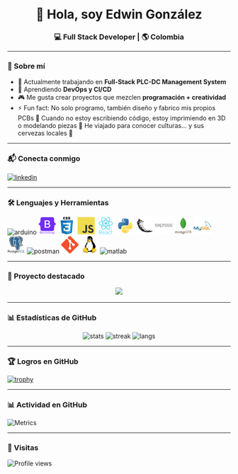 <!-- Banner -->
<h1 align="center">👋 Hola, soy Edwin González</h1>
<h3 align="center">💻 Full Stack Developer | 🌎 Colombia</h3>

---

### 🚀 Sobre mí
- 🔭 Actualmente trabajando en **Full-Stack PLC-DC Management System**  
- 🌱 Aprendiendo **DevOps y CI/CD**  
- 🎮 Me gusta crear proyectos que mezclen **programación + creatividad**  
- ⚡ Fun fact: No solo programo, también diseño y fabrico mis propios PCBs 🔌
                Cuando no estoy escribiendo código, estoy imprimiendo en 3D o modelando piezas 🚀
                He viajado para conocer culturas... y sus cervezas locales 🍺

---

### 📬 Conecta conmigo
<p align="left">
<a href="https://linkedin.com/in/edwin-gonzalez-c" target="blank">
  <img align="center" src="https://raw.githubusercontent.com/rahuldkjain/github-profile-readme-generator/master/src/images/icons/Social/linked-in-alt.svg" alt="linkedin" height="30" width="40" />
</a>
</p>

---

### 🛠️ Lenguajes y Herramientas
<p align="left">
  <img src="https://cdn.worldvectorlogo.com/logos/arduino-1.svg" alt="arduino" width="40" height="40"/>
  <img src="https://raw.githubusercontent.com/devicons/devicon/master/icons/bootstrap/bootstrap-plain-wordmark.svg" alt="bootstrap" width="40" height="40"/>  
  <img src="https://raw.githubusercontent.com/devicons/devicon/master/icons/css3/css3-original-wordmark.svg" alt="css3" width="40" height="40"/>  
  <img src="https://raw.githubusercontent.com/devicons/devicon/master/icons/javascript/javascript-original.svg" alt="javascript" width="40" height="40"/>  
  <img src="https://raw.githubusercontent.com/devicons/devicon/master/icons/react/react-original-wordmark.svg" alt="react" width="40" height="40"/>  
  <img src="https://raw.githubusercontent.com/devicons/devicon/master/icons/python/python-original.svg" alt="python" width="40" height="40"/>  
  <img src="https://raw.githubusercontent.com/devicons/devicon/master/icons/flask/flask-original.svg" alt="flask" width="40" height="40"/>  
  <img src="https://raw.githubusercontent.com/devicons/devicon/master/icons/express/express-original-wordmark.svg" alt="express" width="40" height="40"/>  
  <img src="https://raw.githubusercontent.com/devicons/devicon/master/icons/mongodb/mongodb-original-wordmark.svg" alt="mongodb" width="40" height="40"/>  
  <img src="https://raw.githubusercontent.com/devicons/devicon/master/icons/mysql/mysql-original-wordmark.svg" alt="mysql" width="40" height="40"/>  
  <img src="https://raw.githubusercontent.com/devicons/devicon/master/icons/postgresql/postgresql-original-wordmark.svg" alt="postgresql" width="40" height="40"/>  
  <img src="https://www.vectorlogo.zone/logos/getpostman/getpostman-icon.svg" alt="postman" width="40" height="40"/>  
  <img src="https://raw.githubusercontent.com/devicons/devicon/master/icons/git/git-original.svg" alt="git" width="40" height="40"/>  
  <img src="https://raw.githubusercontent.com/devicons/devicon/master/icons/linux/linux-original.svg" alt="linux" width="40" height="40"/>  
  <img src="https://upload.wikimedia.org/wikipedia/commons/2/21/Matlab_Logo.png" alt="matlab" width="40" height="40"/>  
</p>

---

### 🌟 Proyecto destacado
<p align="center">
  <a href="https://github.com/edslogia/Bootstrap_vs_Zombies">
    <img src="https://github-readme-stats.vercel.app/api/pin/?username=edslogia&repo=Bootstrap_vs_Zombies&theme=radical&v=2" width="800"/>
  </a>
</p>

---

### 📊 Estadísticas de GitHub
<p align="center">
  <img src="https://github-readme-stats.vercel.app/api?username=edslogia&show_icons=true&theme=radical" alt="stats"/>
  <img src="https://github-readme-streak-stats.herokuapp.com/?user=edslogia&theme=radical" alt="streak"/>
  <img src="https://github-readme-stats.vercel.app/api/top-langs/?username=edslogia&layout=compact&theme=radical" alt="langs"/>
</p>

---

### 🏆 Logros en GitHub
[![trophy](https://github-profile-trophy.vercel.app/?username=edslogia&theme=darkhub)](https://github.com/ryo-ma/github-profile-trophy)

---

### 📊 Actividad en GitHub
![Metrics](https://github.com/edslogia/edslogia/blob/main/github-metrics.svg)


---

### 👀 Visitas
![Profile views](https://komarev.com/ghpvc/?username=edslogia&label=Profile%20views&color=0e75b6&style=flat)
